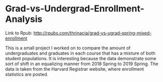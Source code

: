 # Grad-vs-Undergrad-Enrollment-Analysis

Link to Rpub: http://rpubs.com/thrinacia/grad-vs-ugrad-spring-mixed-enrollment

This is a small project I worked on to compare the amount of undergraduates and graduates in each course that has a mixture of both student populations.  It is interesting because the data demonstrate some sort of shift in an equalizing manner from 2018 Spring to 2019 Spring.  The data is taken from the Harvard Registrar website, where enrollment statistics are posted.
